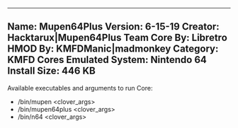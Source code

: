 -----------------------
Name: Mupen64Plus
Version: 6-15-19
Creator: Hacktarux|Mupen64Plus Team
Core By: Libretro
HMOD By: KMFDManic|madmonkey
Category: KMFD Cores
Emulated System: Nintendo 64
Install Size: 446 KB
-----------------------
Available executables and arguments to run Core:
- /bin/mupen <rom> <clover_args>
- /bin/mupen64plus <rom> <clover_args>
- /bin/n64 <rom> <clover_args>
